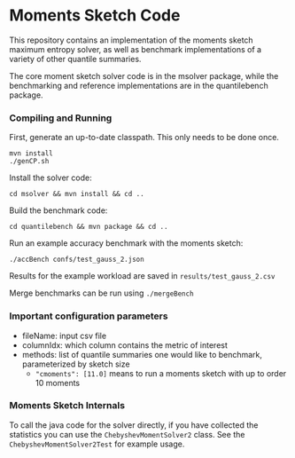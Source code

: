 # Moments Sketch Code

This repository contains an implementation of the moments sketch 
maximum entropy solver, as well as benchmark implementations of a variety
of other quantile summaries.

The core moment sketch solver code is in the msolver package, while
the benchmarking and reference implementations are in the quantilebench
package.

### Compiling and Running

First, generate an up-to-date classpath. This only needs to be done once.
```
mvn install
./genCP.sh
```

Install the solver code:
```
cd msolver && mvn install && cd ..
```

Build the benchmark code:
```
cd quantilebench && mvn package && cd ..
```

Run an example accuracy benchmark with the moments sketch:
```
./accBench confs/test_gauss_2.json
```
Results for the example workload are saved in `results/test_gauss_2.csv`

Merge benchmarks can be run using `./mergeBench`

### Important configuration parameters

- fileName: input csv file
- columnIdx: which column contains the metric of interest
- methods: list of quantile summaries one would like to benchmark, 
parameterized by sketch size
    - `"cmoments": [11.0]` means to run a moments sketch 
    with up to order 10 moments


### Moments Sketch Internals

To call the java code for the solver directly, if you have collected the
statistics you can use the `ChebyshevMomentSolver2` class. See the
`ChebyshevMomentSolver2Test` for example usage.